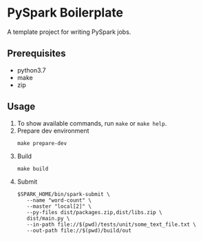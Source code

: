 # PySpark Boilerplate

A template project for writing PySpark jobs.

## Prerequisites
* python3.7
* make
* zip

## Usage
1. To show available commands, run `make` or `make help`.
1. Prepare dev environment
   ```
   make prepare-dev
   ```
1. Build
   ```
   make build
   ```
1. Submit
    ```
   $SPARK_HOME/bin/spark-submit \
       --name "word-count" \
       --master "local[2]" \
       --py-files dist/packages.zip,dist/libs.zip \
       dist/main.py \
       --in-path file://$(pwd)/tests/unit/some_text_file.txt \
       --out-path file://$(pwd)/build/out
    ```
